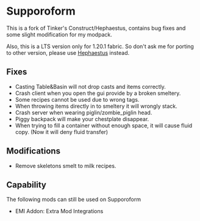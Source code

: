 # Supporoform

This is a fork of Tinker's Construct/Hephaestus, contains bug fixes and some slight modification for my modpack.

Also, this is a LTS version only for 1.20.1 fabric. So don't ask me for porting to other version, please use
[Hephaestus](https://github.com/Alpha-s-Stuff/TinkersConstruct) instead.

## Fixes

- Casting Table&Basin will not drop casts and items correctly.
- Crash client when you open the gui provide by a broken smeltery.
- Some recipes cannot be used due to wrong tags.
- When throwing items directly in to smeltery it will wrongly stack.
- Crash server when wearing piglin/zombie_piglin head.
- Piggy backpack will make your chestplate disappear.
- When trying to fill a container without enough space, it will cause fluid copy. (Now it will deny fluid transfer)

## Modifications

- Remove skeletons smelt to milk recipes.

## Capability

The following mods can still be used on Supporoform

- EMI Addon: Extra Mod Integrations
